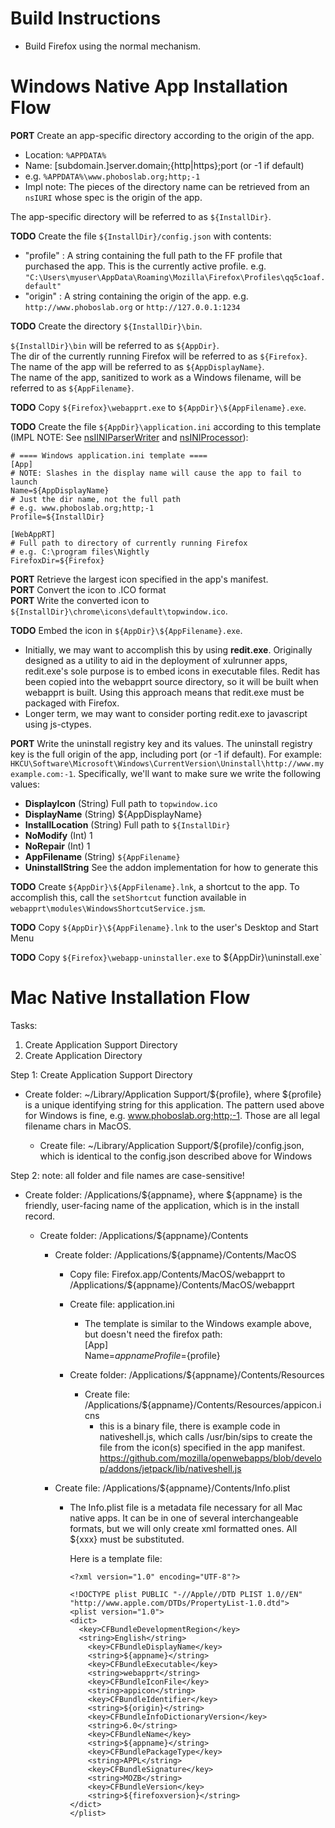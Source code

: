 Build Instructions
==================
- Build Firefox using the normal mechanism.

Windows Native App Installation Flow
====================================
**PORT** Create an app-specific directory according
to the origin of the app.

  - Location: `%APPDATA%`
  - Name: [subdomain.]server.domain;{http|https};port (or -1 if default)
  - e.g. `%APPDATA%\www.phoboslab.org;http;-1`
  - Impl note: The pieces of the directory name can be retrieved from an
  `nsIURI` whose spec is the origin of the app.

The app-specific directory will be referred to as `${InstallDir}`.

**TODO** Create the file `${InstallDir}/config.json` with contents:

  - "profile" : A string containing the full path to the
  FF profile that purchased the app.  This is the currently
  active profile. e.g.
  `"C:\Users\myuser\AppData\Roaming\Mozilla\Firefox\Profiles\qq5c1oaf.default"`
  - "origin" : A string containing the origin of the app.
  e.g. `http://www.phoboslab.org` or `http://127.0.0.1:1234`

**TODO** Create the directory `${InstallDir}\bin`.

`${InstallDir}\bin` will be referred to as `${AppDir}`.  
The dir of the currently running Firefox will be referred to as `${Firefox}`.  
The name of the app will be referred to as `${AppDisplayName}`.  
The name of the app, sanitized to work as a Windows filename,
will be referred to as `${AppFilename}`.  

**TODO** Copy `${Firefox}\webapprt.exe` to `${AppDir}\${AppFilename}.exe`.

**TODO** Create the file `${AppDir}\application.ini`
according to this template (IMPL NOTE: See
[nsIINIParserWriter](https://mxr.mozilla.org/mozilla-central/source/xpcom/ds/nsIINIParser.idl#63)
and
[nsINIProcessor](https://mxr.mozilla.org/mozilla-central/source/xpcom/ds/nsINIProcessor.js#63)):

    # ==== Windows application.ini template ====
    [App]
    # NOTE: Slashes in the display name will cause the app to fail to launch
    Name=${AppDisplayName}
    # Just the dir name, not the full path
    # e.g. www.phoboslab.org;http;-1
    Profile=${InstallDir}
    
    [WebAppRT]
    # Full path to directory of currently running Firefox
    # e.g. C:\program files\Nightly
    FirefoxDir=${Firefox}

**PORT** Retrieve the largest icon specified in the app's manifest.  
**PORT** Convert the icon to .ICO format  
**PORT** Write the converted icon to
`${InstallDir}\chrome\icons\default\topwindow.ico`.

**TODO** Embed the icon in `${AppDir}\${AppFilename}.exe`.

  - Initially, we may want to accomplish this by using **redit.exe**.
Originally designed as a utility to aid in the deployment of xulrunner apps,
redit.exe's sole purpose is to embed icons in executable files.  Redit
has been copied into the webapprt source directory, so it will be built when
webapprt is built.  Using this approach means that redit.exe must be packaged
with Firefox.
  - Longer term, we may want to consider porting redit.exe to javascript
using js-ctypes.

**PORT** Write the uninstall registry key and its values.
The uninstall registry key is the full origin of the app, including port
(or -1 if default). For example:
`HKCU\Software\Microsoft\Windows\CurrentVersion\Uninstall\http://www.myexample.com:-1`.
Specifically, we'll want to make sure we write the following values:

  - **DisplayIcon** (String) Full path to `topwindow.ico`
  - **DisplayName** (String) ${AppDisplayName}
  - **InstallLocation** (String) Full path to `${InstallDir}`
  - **NoModify** (Int) 1
  - **NoRepair** (Int) 1
  - **AppFilename** (String) `${AppFilename}`
  - **UninstallString** See the addon implementation for how to generate this

**TODO** Create `${AppDir}\${AppFilename}.lnk`, a shortcut to the app.
To accomplish this, call the `setShortcut` function available in
`webapprt\modules\WindowsShortcutService.jsm`.

**TODO** Copy `${AppDir}\${AppFilename}.lnk`
to the user's Desktop and Start Menu

**TODO** Copy `${Firefox}\webapp-uninstaller.exe` to ${AppDir}\uninstall.exe`

Mac Native Installation Flow
============================

Tasks:

 1) Create Application Support Directory
 2) Create Application Directory


 Step 1: Create Application Support Directory
 
  - Create folder:  ~/Library/Application Support/${profile}, where ${profile} 
    is a unique identifying string for this application. The pattern used above 
    for Windows is fine, e.g. www.phoboslab.org;http;-1.  Those are all legal filename chars in MacOS.
  
    - Create file: ~/Library/Application Support/${profile}/config.json, which is identical to the
      config.json described above for Windows


Step 2:  note: all folder and file names are case-sensitive!

  - Create folder: /Applications/${appname}, where ${appname} is the friendly, user-facing name of
    the application, which is in the install record.

    - Create folder: /Applications/${appname}/Contents

      - Create folder: /Applications/${appname}/Contents/MacOS
        
        - Copy file: Firefox.app/Contents/MacOS/webapprt to 
            /Applications/${appname}/Contents/MacOS/webapprt

        - Create file: application.ini
        
          - The template is similar to the Windows example above, but doesn't need the firefox path:  
              [App]  
              Name=${appname}  
              Profile=${profile}  
        
        - Create folder: /Applications/${appname}/Contents/Resources
          - Create file: /Applications/${appname}/Contents/Resources/appicon.icns
              - this is a binary file, there is example code in nativeshell.js, which calls /usr/bin/sips to create the file from 
                the icon(s) specified in the app manifest.
                https://github.com/mozilla/openwebapps/blob/develop/addons/jetpack/lib/nativeshell.js

 

      - Create file: /Applications/${appname}/Contents/Info.plist
          - The Info.plist file is a metadata file necessary for all Mac native apps.
            It can be in one of several interchangeable formats, but we will only create
            xml formatted ones. All ${xxx} must be substituted. 
            
            Here is a template file:
              
                <?xml version="1.0" encoding="UTF-8"?>  
                
                <!DOCTYPE plist PUBLIC "-//Apple//DTD PLIST 1.0//EN" "http://www.apple.com/DTDs/PropertyList-1.0.dtd">  
                <plist version="1.0">  
                <dict>  
                  <key>CFBundleDevelopmentRegion</key>  
                  <string>English</string>  
    	            <key>CFBundleDisplayName</key>  
    	            <string>${appname}</string>  
    	            <key>CFBundleExecutable</key>  
    	            <string>webapprt</string>  
    	            <key>CFBundleIconFile</key>  
    	            <string>appicon</string>  
    	            <key>CFBundleIdentifier</key>  
    	            <string>${origin}</string>  
    	            <key>CFBundleInfoDictionaryVersion</key>  
    	            <string>6.0</string>  
    	            <key>CFBundleName</key>  
    	            <string>${appname}</string>  
    	            <key>CFBundlePackageType</key>  
    	            <string>APPL</string>  
    	            <key>CFBundleSignature</key>  
    	            <string>MOZB</string>  
    	            <key>CFBundleVersion</key>  
    	            <string>${firefoxversion}</string>  
                </dict>  
                </plist>







